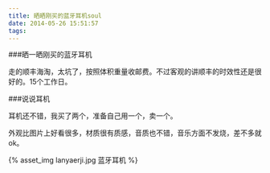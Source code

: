 ```yaml
---
title: 晒晒刚买的蓝牙耳机soul
date: 2014-05-26 15:51:57
tags:
---
```

###晒一晒刚买的蓝牙耳机

走的顺丰海淘，太坑了，按照体积重量收邮费。不过客观的讲顺丰的时效性还是很好的。15个工作日。


###说说耳机

耳机还不错，我买了两个，准备自己用一个，卖一个。

外观比图片上好看很多，材质很有质感，音质也不错，音乐方面不发烧，差不多就ok。

{% asset_img lanyaerji.jpg 蓝牙耳机 %}

